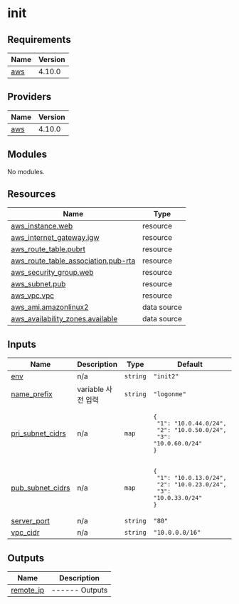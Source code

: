 # init

<!-- BEGINNING OF PRE-COMMIT-TERRAFORM DOCS HOOK -->
## Requirements

| Name | Version |
|------|---------|
| <a name="requirement_aws"></a> [aws](#requirement\_aws) | 4.10.0 |

## Providers

| Name | Version |
|------|---------|
| <a name="provider_aws"></a> [aws](#provider\_aws) | 4.10.0 |

## Modules

No modules.

## Resources

| Name | Type |
|------|------|
| [aws_instance.web](https://registry.terraform.io/providers/hashicorp/aws/4.10.0/docs/resources/instance) | resource |
| [aws_internet_gateway.igw](https://registry.terraform.io/providers/hashicorp/aws/4.10.0/docs/resources/internet_gateway) | resource |
| [aws_route_table.pubrt](https://registry.terraform.io/providers/hashicorp/aws/4.10.0/docs/resources/route_table) | resource |
| [aws_route_table_association.pub-rta](https://registry.terraform.io/providers/hashicorp/aws/4.10.0/docs/resources/route_table_association) | resource |
| [aws_security_group.web](https://registry.terraform.io/providers/hashicorp/aws/4.10.0/docs/resources/security_group) | resource |
| [aws_subnet.pub](https://registry.terraform.io/providers/hashicorp/aws/4.10.0/docs/resources/subnet) | resource |
| [aws_vpc.vpc](https://registry.terraform.io/providers/hashicorp/aws/4.10.0/docs/resources/vpc) | resource |
| [aws_ami.amazonlinux2](https://registry.terraform.io/providers/hashicorp/aws/4.10.0/docs/data-sources/ami) | data source |
| [aws_availability_zones.available](https://registry.terraform.io/providers/hashicorp/aws/4.10.0/docs/data-sources/availability_zones) | data source |

## Inputs

| Name | Description | Type | Default | Required |
|------|-------------|------|---------|:--------:|
| <a name="input_env"></a> [env](#input\_env) | n/a | `string` | `"init2"` | no |
| <a name="input_name_prefix"></a> [name\_prefix](#input\_name\_prefix) | variable 사전 입력 | `string` | `"logonme"` | no |
| <a name="input_pri_subnet_cidrs"></a> [pri\_subnet\_cidrs](#input\_pri\_subnet\_cidrs) | n/a | `map` | <pre>{<br>  "1": "10.0.44.0/24",<br>  "2": "10.0.50.0/24",<br>  "3": "10.0.60.0/24"<br>}</pre> | no |
| <a name="input_pub_subnet_cidrs"></a> [pub\_subnet\_cidrs](#input\_pub\_subnet\_cidrs) | n/a | `map` | <pre>{<br>  "1": "10.0.13.0/24",<br>  "2": "10.0.23.0/24",<br>  "3": "10.0.33.0/24"<br>}</pre> | no |
| <a name="input_server_port"></a> [server\_port](#input\_server\_port) | n/a | `string` | `"80"` | no |
| <a name="input_vpc_cidr"></a> [vpc\_cidr](#input\_vpc\_cidr) | n/a | `string` | `"10.0.0.0/16"` | no |

## Outputs

| Name | Description |
|------|-------------|
| <a name="output_remote_ip"></a> [remote\_ip](#output\_remote\_ip) | ------ Outputs |
<!-- END OF PRE-COMMIT-TERRAFORM DOCS HOOK -->
